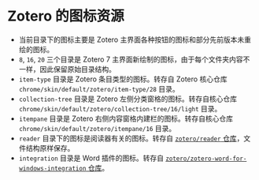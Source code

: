 # Zotero 的图标资源

- 当前目录下的图标主要是 Zotero 主界面各种按钮的图标和部分先前版本未重绘的图标。
- `8`, `16`, `20` 三个目录是 Zotero 7 主界面新绘制的图标，由于每个文件夹内容不一样，因此保留原始目录结构。
- `item-type` 目录是 Zotero 条目类型的图标。转存自 Zotero 核心仓库 `chrome/skin/default/zotero/item-type/28` 目录。
- `collection-tree` 目录是 Zotero 左侧分类窗格的图标。转存自核心仓库 `chrome/skin/default/zotero/collection-tree/16/light` 目录。
- `itempane` 目录是 Zotero 右侧内容窗格内建栏的图标。转存自核心仓库 `chrome/skin/default/zotero/itempane/16` 目录。
- `reader` 目录下的图标是阅读器有关的图标。转存自 [`zotero/reader` 仓库](https://github.com/zotero/reader/tree/master/res/icons)，文件结构原样保存。
- `integration` 目录是 Word 插件的图标。转存自 [`zotero/zotero-word-for-windows-integration` 仓库](https://github.com/zotero/zotero-word-for-windows-integration/tree/main/build/template/Zotero.dotm/customUI/images)。
